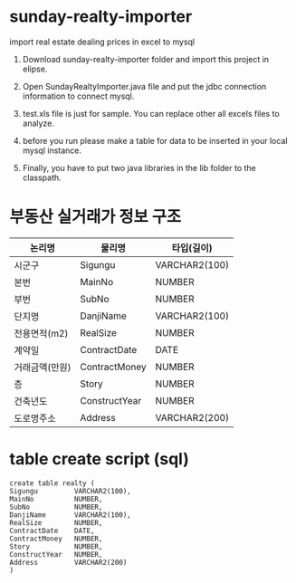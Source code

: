 # sunday-realty-importer
import real estate dealing prices in excel to mysql


1. Download sunday-realty-importer folder and import this project in elipse.

2. Open SundayRealtyImporter.java file and put the jdbc connection information to connect mysql.

3. test.xls file is just for sample. You can replace other all excels files to analyze.

4. before you run please make a table for data to be inserted in your local mysql instance.

5. Finally, you have to put two java libraries in the lib folder to the classpath. 



# 부동산 실거래가 정보 구조

| 논리명 | 물리명 | 타입(길이) |
|----|----|-----|
|시군구	|				Sigungu	|		VARCHAR2(100) |
|본번		|			MainNo		|	NUMBER |
|부번		|			SubNo		|	NUMBER |
|단지명	|				DanjiName	|	VARCHAR2(100) |
|전용면적(m2)	|		RealSize	|	NUMBER |
|계약일			|		ContractDate|	DATE |
|거래금액(만원)	|		ContractMoney	| NUMBER |
|층			|			Story	|		NUMBER |
|건축년도|				ConstructYear |  NUMBER |
|도로명주소	|			Address|			VARCHAR2(200)

# table create script (sql)
```
create table realty (
Sigungu			VARCHAR2(100),
MainNo			NUMBER,
SubNo			NUMBER,
DanjiName		VARCHAR2(100),
RealSize		NUMBER,
ContractDate	DATE,
ContractMoney	NUMBER,
Story			NUMBER,
ConstructYear   NUMBER,
Address			VARCHAR2(200)
)
```

